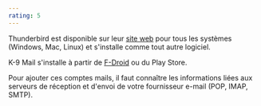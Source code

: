 ```yaml
---
rating: 5
---
```


Thunderbird est disponible sur leur [site web](https://www.thunderbird.net/en-US/thunderbird/all/#F) pour tous les systèmes (Windows, Mac, Linux) et s'installe comme tout autre logiciel.

K-9 Mail s'installe à partir de [F-Droid](https://f-droid.org/packages/com.fsck.k9/) ou du Play Store.

Pour ajouter ces comptes mails, il faut connaître les informations liées aux serveurs de réception et d'envoi de votre fournisseur e-mail (POP, IMAP, SMTP).

